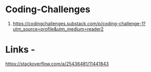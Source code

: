 # Coding-Challenges
1. https://codingchallenges.substack.com/p/coding-challenge-1?utm_source=profile&utm_medium=reader2 


# Links - 
https://stackoverflow.com/a/25436481/11441843 
